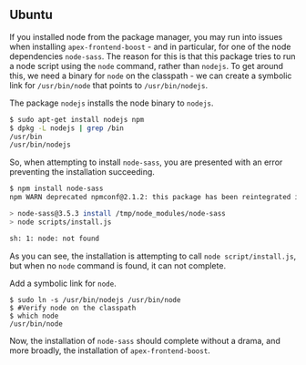 ## Ubuntu

If you installed node from the package manager, you may run into issues when installing `apex-frontend-boost` - and in particular, for one of the node dependencies `node-sass`. The reason for this is that this package tries to run a node script using the `node` command, rather than `nodejs`. To get around this, we need a binary for `node` on the classpath - we can create a symbolic link for `/usr/bin/node` that points to `/usr/bin/nodejs`.

The package `nodejs` installs the node binary to `nodejs`.

```bash
$ sudo apt-get install nodejs npm
$ dpkg -L nodejs | grep /bin
/usr/bin
/usr/bin/nodejs
```

So, when attempting to install `node-sass`, you are presented with an error preventing the installation succeeding.

```bash
$ npm install node-sass
npm WARN deprecated npmconf@2.1.2: this package has been reintegrated into npm and is now out of date with respect to npm

> node-sass@3.5.3 install /tmp/node_modules/node-sass
> node scripts/install.js

sh: 1: node: not found
```

As you can see, the installation is attempting to call `node script/install.js`, but when no `node` command is found, it can not complete.

Add a symbolic link for `node`.

```
$ sudo ln -s /usr/bin/nodejs /usr/bin/node
$ #Verify node on the classpath
$ which node
/usr/bin/node
```

Now, the installation of `node-sass` should complete without a drama, and more broadly, the installation of `apex-frontend-boost`.
